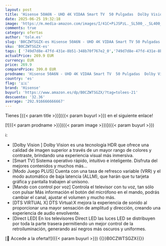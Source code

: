 ```yaml
---
layout: post
title: 'Hisense 50A6N - UHD 4K VIDAA Smart TV  50 Pulgadas  Dolby Vision  Modo Juego Plus  DTS Virtual X  Control por Voz televisor  Doble Control de Volumen  Auto ordenación Canales TDT  Nuevo 2024 '
date: 2025-06-25 19:32:18
image: 'https://m.media-amazon.com/images/I/41C+PiJSPzL._SL500_._SL400_.jpg'
comments: true
category: ofertas
author: 'tole.es'
slug: 'B0CZWTSGZX-es Hisense 50A6N - UHD 4K VIDAA Smart TV 50 Pulgadas Dolby...'
sku: 'B0CZWTSGZX-es'
tags: [ '749d7d8e-47fd-431e-8b51-348b70f767e2_0','749d7d8e-47fd-431e-8b51-348b70f767e2_6901','Arborist Merchandising Root','Electrónica','Self Service','Special Features Stores','TV, vídeo y home cinema','Televisores','Top Brands Tech Selection','Top Brands Tech TVs','hisense','smart','televisor','tv','🇪🇸', ]
actualPrice: 269.9 EUR
currency: EUR
price: 269.9
comparePrice: 399.0 EUR
prodname: 'Hisense 50A6N - UHD 4K VIDAA Smart TV  50 Pulgadas  Dolby Vision  Modo Juego Plus  DTS Virtual X  Control por Voz televisor  Doble Control de Volumen  Auto ordenación Canales TDT  Nuevo 2024 '
country: 'es'
flag: '🇪🇸'
brand: 'Hisense'
buyurl: 'https://www.amazon.es/dp/B0CZWTSGZX/?tag=tolees-21'
descuento: '32.36'
average: '292.916666666667'
---
```


Tienes [{{< param title >}}]({{< param buyurl >}}) en el siguiente enlace!

[![{{< param prodname >}}]({{< param image >}})]({{< param buyurl >}})

ℹ️:

- [Dolby Vision ] Dolby Vision es una tecnología HDR que ofrece una calidad de imagen superior a través de un mayor rango de colores y contraste, brindando una experiencia visual más inmersiva.
- [Smart TV] Sistema operativo rápido, intuitivo e inteligente. Disfruta del mejores contenidos y muchos más...
- [Modo Juego PLUS] Cuenta con una tasa de refresco variable (VRR) y el modo automático de baja latencia (ALLM), que harán que tu tarjeta gráfica y pantalla trabajen al unísono.
- [Mando con control por voz] Controla el televisor con tu voz, tan sólo con pulsar Más información el botón del micrófono en el mando, podrás cambiar el canal, ajustar el volumen y mucho más.
- [DTS VIRTUAL X] DTS Virtual:X mejora la experiencia de sonido al proporcionar una mayor sensación de amplitud y dirección, creando una experiencia de audio envolvente.
- [Direct LED] En los televisores Direct LED las luces LED se distribuyen por toda la parte trasera permitiendo un mejor control de la retroiluminación, generando así negros más oscuros y uniformes.

[🛒 Accede a la oferta!!]({{< param buyurl >}})
{{<world>}}B0CZWTSGZX{{</world>}}
